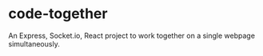 # code-together
An Express, Socket.io, React project to work together on a single webpage simultaneously.
